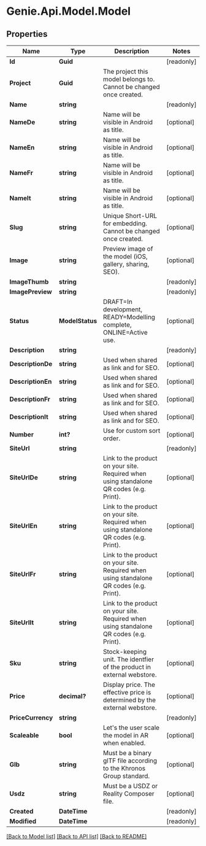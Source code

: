 # Genie.Api.Model.Model

## Properties

Name | Type | Description | Notes
------------ | ------------- | ------------- | -------------
**Id** | **Guid** |  | [readonly] 
**Project** | **Guid** | The project this model belongs to. Cannot be changed once created. | 
**Name** | **string** |  | [readonly] 
**NameDe** | **string** | Name will be visible in Android as title. | [optional] 
**NameEn** | **string** | Name will be visible in Android as title. | [optional] 
**NameFr** | **string** | Name will be visible in Android as title. | [optional] 
**NameIt** | **string** | Name will be visible in Android as title. | [optional] 
**Slug** | **string** | Unique Short-URL for embedding. Cannot be changed once created. | [optional] 
**Image** | **string** | Preview image of the model (iOS, gallery, sharing, SEO). | [optional] 
**ImageThumb** | **string** |  | [readonly] 
**ImagePreview** | **string** |  | [readonly] 
**Status** | **ModelStatus** | DRAFT&#x3D;In development, READY&#x3D;Modelling complete, ONLINE&#x3D;Active use. | [optional] 
**Description** | **string** |  | [readonly] 
**DescriptionDe** | **string** | Used when shared as link and for SEO. | [optional] 
**DescriptionEn** | **string** | Used when shared as link and for SEO. | [optional] 
**DescriptionFr** | **string** | Used when shared as link and for SEO. | [optional] 
**DescriptionIt** | **string** | Used when shared as link and for SEO. | [optional] 
**Number** | **int?** | Use for custom sort order. | [optional] 
**SiteUrl** | **string** |  | [readonly] 
**SiteUrlDe** | **string** | Link to the product on your site. Required when using standalone QR codes (e.g. Print). | [optional] 
**SiteUrlEn** | **string** | Link to the product on your site. Required when using standalone QR codes (e.g. Print). | [optional] 
**SiteUrlFr** | **string** | Link to the product on your site. Required when using standalone QR codes (e.g. Print). | [optional] 
**SiteUrlIt** | **string** | Link to the product on your site. Required when using standalone QR codes (e.g. Print). | [optional] 
**Sku** | **string** | Stock-keeping unit. The identfier of the product in external webstore. | [optional] 
**Price** | **decimal?** | Display price. The effective price is determined by the external webstore. | [optional] 
**PriceCurrency** | **string** |  | [readonly] 
**Scaleable** | **bool** | Let&#39;s the user scale the model in AR when enabled. | [optional] 
**Glb** | **string** | Must be a binary glTF file according to the Khronos Group standard. | [optional] 
**Usdz** | **string** | Must be a USDZ or Reality Composer file. | [optional] 
**Created** | **DateTime** |  | [readonly] 
**Modified** | **DateTime** |  | [readonly] 

[[Back to Model list]](../README.md#documentation-for-models) [[Back to API list]](../README.md#documentation-for-api-endpoints) [[Back to README]](../README.md)

